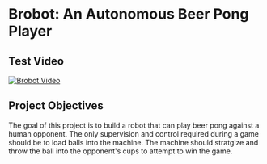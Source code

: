 # Brobot: An Autonomous Beer Pong Player

## Test Video
[![Brobot Video](http://img.youtube.com/vi/0Q15A2J4lsw/0.jpg)](http://www.youtube.com/watch?v=0Q15A2J4lsw "Brobot")

## Project Objectives

The goal of this project is to build a robot that can play beer pong against a human opponent. The only supervision and control required during a game should be to load balls into the machine. The machine should stratgize and throw the ball into the opponent's cups to attempt to win the game.
